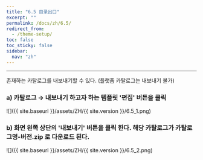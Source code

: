 ```yaml
---
title: "6.5 目录出口"
excerpt: ""
permalink: /docs/zh/6.5/
redirect_from:
  - /theme-setup/
toc: false
toc_sticky: false
sidebar:
  nav: "zh"
---
```


---
존재하는 카탈로그를 내보내기할 수 있다. \(플랫폼 카탈로그는 내보내기 불가\)

### a\) 카탈로그 → 내보내기 하고자 하는 템플릿 '편집' 버튼을 클릭
![]({{ site.baseurl }}/assets/ZH/{{ site.version }}/6.5_1.png)

### b\) 화면 왼쪽 상단의 '내보내기' 버튼을 클릭 한다. 해당 카탈로그가 카탈로그명-버전.zip 로 다운로드 된다.  
![]({{ site.baseurl }}/assets/ZH/{{ site.version }}/6.5_2.png)
